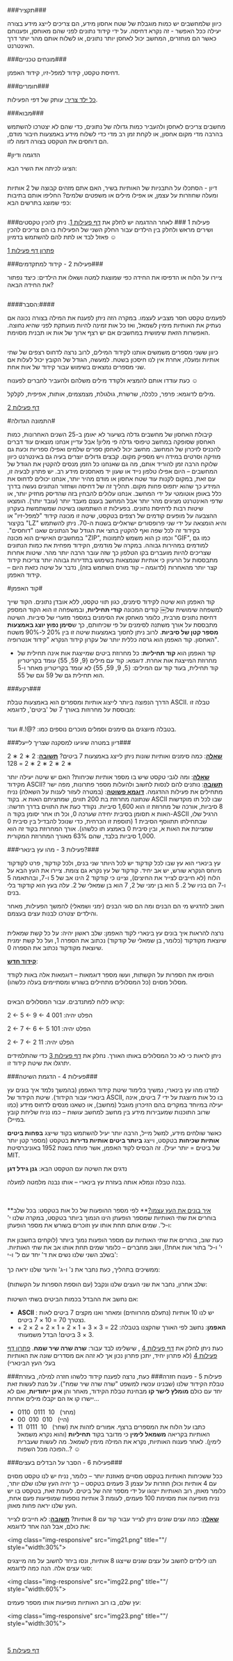 ###תקציר###

כיוון שלמחשבים יש כמות מוגבלת של שטח אחסון מידע, הם צריכים לייצג מידע בצורה יעילה ככל האפשר - זה נקרא דחיסה.
על ידי קידוד נתונים לפני שהם מאוחסן, ופענוחם כאשר הם מוחזרים, המחשב יכול לאחסן יותר נתונים, או לשלוח אותם מהר יותר דרך האינטרנט.


###מונחים טכניים###

דחיסת טקסט, קידוד למפל-זיו, קידוד האפמן.


###חומרים###

<u>כל ילד צריך:</u>
עותק של דפי הפעילות.


###מבוא###

מחשבים צריכים לאחסן ולהעביר כמות גדולה של נתונים, כדי שהם לא יצטרכו להשתמש בהרבה מדי מקום אחסון, או
 לקחת זמן רב מדי כדי לשלוח מידע באמצעות חיבור מודם, הם דוחסים את הטקסט בצורה דומה לזו.

#הדגמה ודיון

הציגו לכיתה את השיר הבא:

<div id="container" align="center" style="width:50%">
  <img class="img-responsive" src="img01.png" title=""/>
</div>

דיון - הסתכלו על התבניות של האותיות בשיר, האם אתם מזהים קבוצה של 2 אותיות ומעלה שחוזרות על עצמן, או אפילו מילים או משפטים שלמים?
החליפו אותם בתיבות כפי שמוצג בתרשים הבא:

<div id="container" align="center" style="width:50%">
  <img class="img-responsive" src="img02.png" title=""/>
</div>


###פעילות 1 ###
לאחר ההדגמה יש לחלק את
[דף פעילות 1](appendix-a.html "").
ניתן להכין טקסטים ושירים מראש ולחלק בין הילדים עבור החלק השני של הפעילות בו הם צריכים להכין פאזל לבד או לתת להם להשתמש בדמיון  &#9786;

[פתרון דף פעילות 1](appendix-b.html "")

###פעילות 2 - קידוד למתקדמים###

ציירו על הלוח או הדפיסו את החידה כפי שמוצגת למטה ושאלו את הילדים: כיצד נפתור את החידה הבאה?

<div id="container" align="center" style="width:50%">
  <img class="img-responsive" src="img05.png" title=""/>
</div>

####הסבר:####

לפעמים טקסט חסר מצביע לעצמו. במקרה הזה ניתן לפענח את המילה בצורה נכונה אם נעתיק את האותיות מימין לשמאל, ואז כל אות זמינה להיות מועתקת לפני שהיא נחוצה. האפשרות הזאת שימושית במחשבים אם יש רצף ארוך של אות או תבנית מסוימת.

<div id="container" align="center" style="width:80%">
  <img class="img-responsive" src="img06.png" title=""/>
</div>

כיוון ששני מספרים משמשים אותנו לקידוד המילים, לרוב נרצה לדחוס רצפים של שתי אותיות ומעלה, אחרת אין לנו חיסכון בשטח.
למעשה, הגודל של הקובץ יכול לעלות אם שני מספרים נמצאים בשימוש עבור קידוד של אות אחת.

כעת עודדו אותם להמציא ולקודד מילים משלהם ולהעביר לחברים לפענוח &#9786;

מילים לדוגמא: פרפר, כלכלה, שרשרת, גולגולת, מצמצמים, אותות, אפיפית, לקלקל.

[דף פעילות 2](appendix-c.html "")

#התמונה הגדולה#

קיבולת האחסון של מחשבים גדלה בשיעור לא יאומן ב-25 השנים האחרונות, כמות האחסון שסופקה במחשב טיפוסי גדלה פי מליון! אבל עדיין אנחנו מוצאים עוד דברים להכניס לזיכרון של המחשב.
מחשב יכול לאחסן ספרים שלמים ואפילו ספריות וכעת גם מוזיקה וסרטים במידה ויש מספיק מקום.
קבצים גדולים יוצרים בעיה גם באינטרנט כיוון שלוקח הרבה זמן להוריד אותם, מה גם שאנחנו כל הזמן מנסים להקטין את הגודל של המחשבים – היום אפילו טלפון נייד או שעון יד מאחסנים מידע רב.
יש פתרון לבעיה זו, עם זאת, במקום לקנות עוד שטח אחסון או מודם מהיר יותר, אנחנו יכולים לדחוס את המידע כך שהוא יתפוס פחות מקום.
 תהליך זה של דחיסה ושחזור הנתונים נעשה בדרך כלל באופן אוטומטי על ידי המחשב.
  אנחנו עלולים להבחין בזה שהדיסק מחזיק יותר, או שדפי האינטרנט מציגים מהר יותר אבל המחשב בעצם מעבד יותר (עובד יותר).
הומצאו שיטות רבות לדחיסת נתונים.
 בפעילות זו השתמשנו בשיטה שמשתמשת בעקרון ההצבעה על מופעים קודמים של רצפים בטקסט, שיטה זו מכונה קידוד "למפל-זיו" או בקיצור "LZ" והיא הומצאה על ידי שני פרופסורים ישראליים בשנות ה-70.
  ניתן להשתמש בקידוד זה לכל שפה ואף להקטין בחצי את הגודל של הנתונים שאנו "דוחסים".
  במחשבים האישיים הוא מכונה "ZIP", וכמו כן הוא משמש לתמונות "GIF", כמו גם למודמים במהירות גבוהה.  במקרה של מודמים, הקידוד מפחית את כמות הנתונים שצריכים להיות מועברים בקו הטלפון כך שזה עובר הרבה יותר מהר.
שיטות אחרות מתבססות על הרעיון כי אותיות שנמצאות בשימוש בתדירות גבוהה יותר צריכות קידוד קצר יותר מהאחרות (לדוגמה – קוד מורס השתמש בזה), נדבר על שיטה כזאת היום – קידוד האפמן.

#קוד האפמן#

קוד האפמן הוא שיטה לקידוד סימנים, כגון תווי טקסט, ללא אובדן נתונים.
 הקוד שייך למשפחה שימושית של￼ קודים המכונה **קודי תחיליות**, ובמשפחה זו הוא הקוד המספק דחיסת נתונים מרבית, כלומר מאחסן את הסימנים במספר מזערי של סיביות.
 השיטה מתבססת על אורך משתנה לסימנים על פי שכיחותם, כך ש**סימן נפוץ יוצג באמצעות מספר קטן של סיביות**.
 לרוב ניתן לחסוך באמצעות שיטה זו בין 20% ל-90% משטח האחסון.
  קוד האפמן הוא גרסה כללית יותר של עקרון קידוד הנקרא "קידוד אנטרופיה".

* קוד האפמן הוא **קוד תחיליות**: כל מחרוזת ביטים שמייצגת אות אינה תחילית של מחרוזת המייצגת אות
אחרת.
*דוגמא:* קוד עם מילים {9, 59, 55} עומד בקריטריון קוד תחילית, בעוד קוד עם המילים: {5, 9, 59, 55} לא עומד בקריטריון מאחר ו-5 הוא תחילית גם של 59 וגם של 55.


###רקע###

הדרך הנפוצה ביותר לייצוג אותיות ומספרים הוא באמצעות טבלת ASCII.
 טבלה זו מבוססת על מחרוזות באורך 7 של 'ביטים', לדוגמא:

<div id="container" align="center" style="width:30%">
  <img class="img-responsive" src="img08.png" title=""/>
</div>

בטבלה מיוצגים גם סימנים וסמלים מוכרים נוספים כמו: ?@!.# ועוד.


###דיון במטרה שיגיעו למסקנה שצריך לייעל###

**<u>שאלה</u>**:
כמה סימנים ואותיות שונות ניתן לייצג באמצעות 7 ביטים?
**<u>תשובה</u>**:
2 ∗ 2 ∗ 2 ∗ 2 ∗ 2 ∗ 2 ∗ 2 = 128

**<u>שאלה</u>**:
ומה לגבי טקסט שיש בו מספר אותיות שכיחות? האם יש שיטה יעילה יותר מקידוד ASCII?
**<u>תשובה</u>**:
נותנים להם לנסות לחשוב ולהעלות מספר פתרונות, מפה ישר מתחילים את פעילות ההדגמה.
**<u>דוגמא פשוטה</u>**:
(במטרה לעזור לענות על השאלה)
נניח שנתונה מחרוזת בת 200 תווים, שמחציתם האות א.
בקוד ASCII שבו לכל תו מוקדשות 8 סיביות, אורכה של מחרוזת זו הוא 1,600 סיביות.
נקודד כעת את התווים בדרך חדשה: האות א תסומן בסיבית יחידה שערכה 0, וכל תו אחר יסומן בקוד ה-ASCII הרגיל שלו, שבתחילתו תתווסף הסיבית 1 (תוספת זו הכרחית, כדי שנוכל להבדיל בין סיבית 0 שמציינת את האות א, ובין סיבית 0 באמצע תו כלשהו).
אורך המחרוזת בקוד זה הוא 1,000 סיביות בלבד, שהם 63% מאורך המחרוזת המקורית.

###פעילות 3 - מהו עץ בינארי?###

עץ בינארי הוא עץ שבו לכל קודקוד יש לכל היותר שני בנים, ולכל קודקוד, פרט לקודקוד מיוחס הנקרא שורש, יש אב יחיד. קודקוד של עץ נקרא גם צומת. ציירו את העץ הבא על הלוח (לא חייבים לצייר את החיצים), וציינו כי קודקוד 2 הינו אב של 5 ו-7, ובהתאמה 5 ו-7 הם בניו של 2. 5 הוא בן ימני של 2, 7 הוא בן שמאלי של 2. עלה בעץ הוא קודקוד בלי בנים.

חשוב להדגיש מי הם הבנים ומה הם סוגי הבנים (ימני ושמאלי) להמשך הפעילות, מאחר והילדים יצטרכו לבנות עצים בעצמם.

<div id="container" align="center" style="width:30%">
  <img class="img-responsive" src="img09.png" title=""/>
</div>

נרצה להראות איך בונים עץ בינארי לקוד האפמן:
שלב ראשון יהיה: על כל קשת שמאלית שיוצאת מקודקוד (כלומר, בן שמאלי של קודקוד) נכתוב את הספרה 1, ועל כל קשת ימנית שיוצאת מקודקוד נכתוב את הספרה 0.

**<u>קידוד חדש</u>**:

הוסיפו את הספרות על הקשתות, ועשו מספר דוגמאות – דוגמאות אלה באות לקודד מסלול מסוים (כל המסלולים מתחילים בשורש ומסתיימים בעלה כלשהו).

<div id="container" align="center" style="width:30%">
  <img class="img-responsive" src="img10.png" title=""/>
</div>

קראו ללוח למתנדבים.
עבור המסלולים הבאים:

2 &larr; 5 &larr; 9 &larr; 4
הפלט יהיה: 001


2 &larr; 7 &larr; 6 &larr; 5
הפלט יהיה: 101

2 &larr; 7 &larr; 2
הפלט יהיה: 11

ניתן לראות כי לא כל המסלולים באותו האורך.
נחלק את
[דף פעילות 3](appendix-d.html "")
כדי שהתלמידים יתרגלו את שיטת קידוד זו.


###פעילות 4 - הדגמת השיטה###

למדנו מהו עץ בינארי, נמשיך בלימוד שיטת קידוד האפמן (בהמשך נלמד איך בונים עץ בינארי עבור הקידוד).
שיטת הקידוד של ASCII, בו כל אות מיוצגת על ידי 7 ביטים, אינה יעילה במיוחד במקרים בהם הזיכרון מוגבל (מחשב), או כשאנו מנסים לדחוס מידע (כמו שרוב התוכנות שמעבירות מידע בין מחשב למחשב עושות – כמו נניח שליחת קובץ במייל).

כאשר שולחים מידע, למשל מייל, הרבה יותר יעיל להשתמש בקוד שייצג **בפחות ביטים אותיות שכיחות** בטקסט, וייצג **ביותר ביטים אותיות נדירות** בטקסט (מספר קטן יותר של ביטים = יותר יעיל).
זה הבסיס לקוד האפמן, אשר פותח בשנת 1952 באוניברסיטת MIT.

נדגים את השיטה עם הטקסט הבא: **גנן גידל דגן**

נבנה טבלה ונמלא אותה בעזרת עץ בינארי – אותו נבנה מלמטה למעלה.

<div id="container" align="center" style="width:100%">
  <img class="img-responsive" src="img12.png" title=""/>
</div>
<br>
<div id="container" align="center" style="width:30%">
  <img class="img-responsive" src="img13.png" title=""/>
</div>
<br>
**<u>איך בונים את העץ עצמו?</u>**
לפי מספר ההופעות של כל אות בטקסט:
בכל שלב בוחרים את שתי האותיות שמספר הופעתן הינו הנמוך ביותר בטקסט, במקרה שלנו י' ו-ל'.
שמים אותם תחת אותו עץ וזוכרים בשורש את מספר הופעתן:
<br>
<div id="container" align="center" style="width:20%">
  <img class="img-responsive" src="img14.png" title=""/>
</div>
<br>
כעת שוב, בוחרים את שתי האותיות עם מספר הופעות נמוך ביותר (לוקחים בחשבון את י' ו-ל' בתור אות אחת!), ושוב מחברים – כלומר שמים תחת אותו אב את שתי האותיות.
בשלב השני שלנו נשים את ד' יחד עם ל' ו-י':
<br>
<div id="container" align="center" style="width:25%">
  <img class="img-responsive" src="img15.png" title=""/>
</div>
<br>
ממשיכים בתהליך, כעת נחבר את נ' ו-ג' והיער שלנו יראה כך:
<br>
<div id="container" align="center" style="width:40%">
  <img class="img-responsive" src="img16.png" title=""/>
</div>
<br>
שלב אחרון, נחבר את שני העצים שלנו ונקבל (עם הוספת הספרות על הקשתות):
<div id="container" align="center" style="width:30%">
  <img class="img-responsive" src="img13.png" title=""/>
</div>
<br>
אם נחשב את ההבדל בכמות הביטים בשתי השיטות:

* **ASCII** :
יש לנו 10 אותיות (נתעלם מהרווחים) ומאחר ואנו מקצים 7 ביטים לאות נצטרך 70 = 10 &#215; 7
ביטים.
* **האפמן**:
 נחשב לפי האורך שהקצנו בטבלה: 22 = 3 &#215; 3 + 1 &#215; 2 + 1 &#215; 2 + 2 &#215; 2 + 3 &#215; 3 ביטים! הבדל משמעותי.

 כעת ניתן לחלק את
[דף פעילות 4](appendix-e.html "")
, שישלימו לבד עבור: **שרה שרה שיר שמח**.
[פתרון דף פעילות 4](appendix-f.html "")
(לא פתרון יחיד, יתכן פתרון נכון אך לא זהה אם מסדרים שונה את האותיות בעלי העץ הבינארי)

###פעילות 5 - פענוח חזרה###
כעת, נרצה לפענח קידוד כלשהו חזרה למילה, בעזרת טבלת הקידוד שלנו (שבנינו עכשיו למשפט "שרה שרה שיר שמח").
על מנת לעשות זאת יחד עם כולם **מומלץ לישר קו** מבחינת טבלת הקידוד, מאחר והן **אינן ייחודיות**, ואם לא יישרו קו אז הם יקבלו מילים אחרות...
* 0110&nbsp;&nbsp;0111&nbsp;&nbsp;10&nbsp;&nbsp; (מחר)
* 00&nbsp;&nbsp;010&nbsp;&nbsp;010&nbsp;&nbsp; (היי)
* 11&nbsp;&nbsp;0111&nbsp;&nbsp;10&nbsp;&nbsp; (שחר)
כתבו על הלוח את המספרים ברצף.
אמורים לזהות את האותיות בקריאה **משמאל לימין** כי מדובר בקוד **תחיליות** (והוא נקרא משמאל לימין).
לאחר פענוח האותיות, נקרא את המילה מימין לשמאל. מה לעשות שעברית הפוכה מכל השפות..? &#9786;

###פעילות 6 - הסבר על הבדלים בעצים###

ככל ששכיחות האותיות בטקסט מסויים מאוזנת יותר – כלומר, נניח יש לנו טקסט מסוים עם 4 אותיות וכולן חוזרות על עצמן 3 פעמים בטקסט – כך יהיה העץ שלנו שלם יותר, כלומר מאוזן, רוב האותיות ייצוגו על ידי מספר זהה של ביטים.
לעומת זאת, בטקסט בו יש נניח מופיעה אות מסוימת 100 פעמים, לעומת 3 אותיות נוספות שמופיעות פעם אחת, העץ שלנו יראה פחות מאוזן.

**<u>שאלה</u>**:
כמה עצים שונים ניתן לצייר עבור קוד עם 8 אותיות?
**<u>תשובה</u>**:
לא חייבים לצייר את כולם, אבל הנה אחד לדוגמא:

<img class="img-responsive" src="img21.png" title=""/ style="width:30%">

תנו לילדים לחשוב על עצים שונים שייצגו 8 אותיות, ונסו ביחד לחשוב על מה מייצגים סוגי עצים אלה.
הנה כמה לדוגמא:

<img class="img-responsive" src="img22.png" title=""/ style="width:60%">

עץ שלם, בו רוב האותיות מופיעות אותו מספר פעמים:

<img class="img-responsive" src="img23.png" title=""/ style="width:30%">

<br>

[דף פעילות 5](appendix-g.html "")
